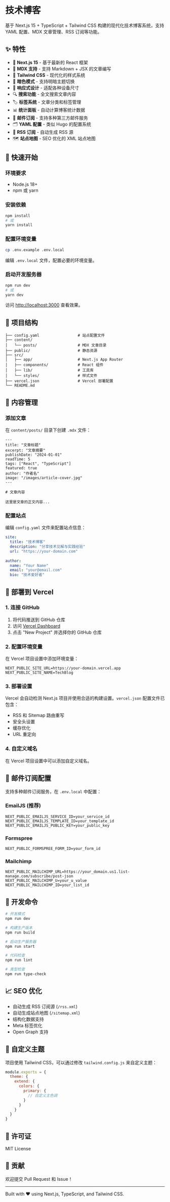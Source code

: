 # 技术博客

基于 Next.js 15 + TypeScript + Tailwind CSS 构建的现代化技术博客系统，支持 YAML 配置、MDX 文章管理、RSS 订阅等功能。

## ✨ 特性

- 🚀 **Next.js 15** - 基于最新的 React 框架
- 📝 **MDX 支持** - 支持 Markdown + JSX 的文章编写
- 🎨 **Tailwind CSS** - 现代化的样式系统
- 🌙 **暗色模式** - 支持明暗主题切换
- 📱 **响应式设计** - 适配各种设备尺寸
- 🔍 **搜索功能** - 全文搜索文章内容
- 🏷️ **标签系统** - 文章分类和标签管理
- 📊 **统计面板** - 自动计算博客统计数据
- 📧 **邮件订阅** - 支持多种第三方邮件服务
- 🗂️ **YAML 配置** - 类似 Hugo 的配置系统
- 📡 **RSS 订阅** - 自动生成 RSS 源
- 🗺️ **站点地图** - SEO 优化的 XML 站点地图

## 🚀 快速开始

### 环境要求

- Node.js 18+
- npm 或 yarn

### 安装依赖

```bash
npm install
# 或
yarn install
```

### 配置环境变量

```bash
cp .env.example .env.local
```

编辑 `.env.local` 文件，配置必要的环境变量。

### 启动开发服务器

```bash
npm run dev
# 或
yarn dev
```

访问 [http://localhost:3000](http://localhost:3000) 查看效果。

## 📁 项目结构

```
├── config.yaml                 # 站点配置文件
├── content/
│   └── posts/                  # MDX 文章目录
├── public/                     # 静态资源
├── src/
│   ├── app/                    # Next.js App Router
│   ├── components/             # React 组件
│   ├── lib/                    # 工具库
│   └── styles/                 # 样式文件
├── vercel.json                 # Vercel 部署配置
└── README.md
```

## 📝 内容管理

### 添加文章

在 `content/posts/` 目录下创建 `.mdx` 文件：

```mdx
---
title: "文章标题"
excerpt: "文章摘要"
publishDate: "2024-01-01"
readTime: 5
tags: ["React", "TypeScript"]
featured: true
author: "作者名"
image: "/images/article-cover.jpg"
---

# 文章内容

这里是文章的正文内容...
```

### 配置站点

编辑 `config.yaml` 文件来配置站点信息：

```yaml
site:
  title: "技术博客"
  description: "分享技术见解与实践经验"
  url: "https://your-domain.com"
  
author:
  name: "Your Name"
  email: "your@email.com"
  bio: "技术爱好者"
```

## 🚀 部署到 Vercel

### 1. 连接 GitHub

1. 将代码推送到 GitHub 仓库
2. 访问 [Vercel Dashboard](https://vercel.com/dashboard)
3. 点击 "New Project" 并选择你的 GitHub 仓库

### 2. 配置环境变量

在 Vercel 项目设置中添加环境变量：

```env
NEXT_PUBLIC_SITE_URL=https://your-domain.vercel.app
NEXT_PUBLIC_SITE_NAME=TechBlog
```

### 3. 部署设置

Vercel 会自动检测 Next.js 项目并使用合适的构建设置。`vercel.json` 配置文件已包含：

- RSS 和 Sitemap 路由重写
- 安全头设置
- 缓存优化
- URL 重定向

### 4. 自定义域名

在 Vercel 项目设置中可以添加自定义域名。

## 📧 邮件订阅配置

支持多种邮件订阅服务，在 `.env.local` 中配置：

### EmailJS (推荐)
```env
NEXT_PUBLIC_EMAILJS_SERVICE_ID=your_service_id
NEXT_PUBLIC_EMAILJS_TEMPLATE_ID=your_template_id
NEXT_PUBLIC_EMAILJS_PUBLIC_KEY=your_public_key
```

### Formspree
```env
NEXT_PUBLIC_FORMSPREE_FORM_ID=your_form_id
```

### Mailchimp
```env
NEXT_PUBLIC_MAILCHIMP_URL=https://your_domain.us1.list-manage.com/subscribe/post-json
NEXT_PUBLIC_MAILCHIMP_U=your_u_value
NEXT_PUBLIC_MAILCHIMP_ID=your_list_id
```

## 🔧 开发命令

```bash
# 开发模式
npm run dev

# 构建生产版本
npm run build

# 启动生产服务器
npm run start

# 代码检查
npm run lint

# 类型检查
npm run type-check
```

## 📈 SEO 优化

- 自动生成 RSS 订阅源 (`/rss.xml`)
- 自动生成站点地图 (`/sitemap.xml`)
- 结构化数据支持
- Meta 标签优化
- Open Graph 支持

## 🎨 自定义主题

项目使用 Tailwind CSS，可以通过修改 `tailwind.config.js` 来自定义主题：

```js
module.exports = {
  theme: {
    extend: {
      colors: {
        primary: {
          // 自定义主色调
        }
      }
    }
  }
}
```

## 📄 许可证

MIT License

## 🤝 贡献

欢迎提交 Pull Request 和 Issue！

---

Built with ❤️ using Next.js, TypeScript, and Tailwind CSS.